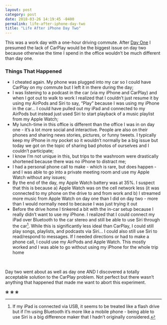 ```yaml
---
layout: post
category: post
date: 2018-03-26 14:19:45 -0400
permalink: life-after-iphone-day-two
title: "Life After iPhone Day Two"
---
```


This was a work day with a one-hour driving commute. After [Day One](http://theonlysiteever.com/life-after-iphone-day-one) I presumed the lack of CarPlay would be the biggest issue on day two because otherwise the time I spend in the office wouldn’t be much different than day one.

### Things That Happened

+ I cheated again. My phone was plugged into my car so I could have CarPlay on my commute but I left it in there during the day;
+ I was listening to a podcast in the car (via my iPhone and CarPlay) and when I got out to walk to work I realized that I couldn’t just resume it by using my AirPods and Siri to say, “Play” because I was using my iPhone in the car... I could have pulled out my iPad and connected to my AirPods but instead just used Siri to start playback of a music playlist from my Apple Watch;
+ My lunch-time in this office is different than the office I was in on day one - it’s a lot more social and interactive. People are also on their phones and sharing news stories, pictures, or funny tweets. I typically keep my iPhone in my pocket so it wouldn’t normally be a big issue but today we got on the topic of sharing bad photos of ourselves and I couldn’t participate;
+ I know I’m not unique in this, but trips to the washroom were drastically shortened because there was no iPhone to distract me;
+ I had a personal phone call to make - which is rare, but does happen - and I was able to go into a private meeting room and use my Apple Watch without any issues;
+ By the end of the day, my Apple Watch battery was at 35%. I suspect that this is because a) Apple Watch was on the cell network less (it was connected to my phone on the drive to and from work and b) I streamed more music from Apple Watch on day one than I did on day two - more than I would normally need to because I was just trying it out
+ Before the drive home I tinkered a bit with the in-car setup because I really didn’t want to use my iPhone. I realized that I could connect my iPad over Bluetooth to the car stereo and still be able to use Siri through the car[^1-daytwo]. While this is significantly less ideal than CarPlay, I could still play songs, playlists, and podcasts via Siri... I could also still use Siri to read/respond to messages. If I needed directions or had to make a phone call, I could use my AirPods and Apple Watch. This mostly worked and I was able to go without using my iPhone for the whole trip home

<br />

Day two went about as well as day one AND I discovered a totally acceptable solution to the CarPlay problem. Not perfect but there wasn’t anything that happened that made me want to abort this experiment. 

<p class="separator">&#10048; &#10048; &#10048;</p>

[^1-daytwo]: If my iPad is connected via USB, it seems to be treated like a flash drive but if I’m using Bluetooth it’s more like a mobile phone - being able to use Siri is a big difference maker that I hadn’t originally considered.
